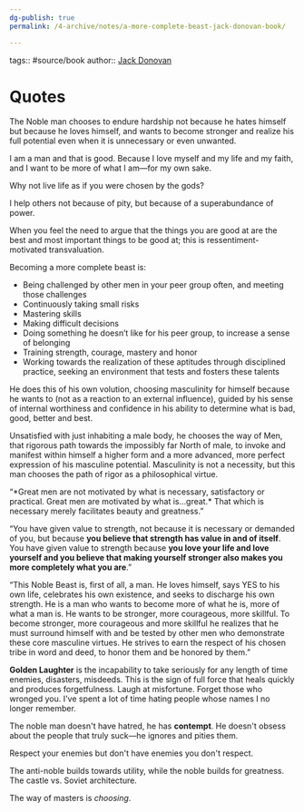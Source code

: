 ```yaml
---
dg-publish: true
permalink: /4-archive/notes/a-more-complete-beast-jack-donovan-book/

---
```


tags:: #source/book 
author:: [Jack Donovan](20220312093136-jack_donovan.md)

# Quotes

The Noble man chooses to endure hardship not because he hates himself but because he loves himself, and wants to become stronger and realize his full potential even when it is unnecessary or even unwanted.

I am a man and that is good. Because I love myself and my life and my faith, and I want to be more of what I am—for my own sake.

Why not live life as if you were chosen by the gods?

I help others not because of pity, but because of a superabundance of power.

When you feel the need to argue that the things you are good at are the best and most important things to be good at; this is ressentiment-motivated transvaluation.

Becoming a more complete beast is:

-   Being challenged by other men in your peer group often, and meeting those challenges
-   Continuously taking small risks
-   Mastering skills
-   Making difficult decisions
-   Doing something he doesn’t like for his peer group, to increase a sense of belonging
-   Training strength, courage, mastery and honor
-   Working towards the realization of these aptitudes through disciplined practice, seeking an environment that tests and fosters these talents

He does this of his own volution, choosing masculinity for himself because he wants to (not as a reaction to an external influence), guided by his sense of internal worthiness and confidence in his ability to determine what is bad, good, better and best.

Unsatisfied with just inhabiting a male body, he chooses the way of Men, that rigorous path towards the impossibly far North of male, to invoke and manifest within himself a higher form and a more advanced, more perfect expression of his masculine potential. Masculinity is not a necessity, but this man chooses the path of rigor as a philosophical virtue.

“\*Great men are not motivated by what is necessary, satisfactory or practical. Great men are motivated by what is…great.\* That which is necessary merely facilitates beauty and greatness.”

“You have given value to strength, not because it is necessary or demanded of you, but because **you believe that strength has value in and of itself**. You have given value to strength because **you love your life and love yourself and you believe that making yourself stronger also makes you more completely what you are**.”

“This Noble Beast is, first of all, a man.
He loves himself, says YES to his own life, celebrates his own existence, and seeks to discharge his own strength. He is a man who wants to become more of what he is, more of what a man is. He wants to be stronger, more courageous, more skillful.
To become stronger, more courageous and more skillful he realizes that he must surround himself with and be tested by other men who demonstrate these core masculine virtues. He strives to earn the respect of his chosen tribe in word and deed, to honor them and be honored by them.”

**Golden Laughter** is the incapability to take seriously for any length of time enemies, disasters, misdeeds. This is the sign of full force that heals quickly and produces forgetfulness. Laugh at misfortune. Forget those who wronged you. I've spent a lot of time hating people whose names I no longer remember.

The noble man doesn't have hatred, he has **contempt**. He doesn't obsess about the people that truly suck—he ignores and pities them.

Respect your enemies but don't have enemies you don't respect.

The anti-noble builds towards utility, while the noble builds for greatness. The castle vs. Soviet architecture.

The way of masters is *choosing*.